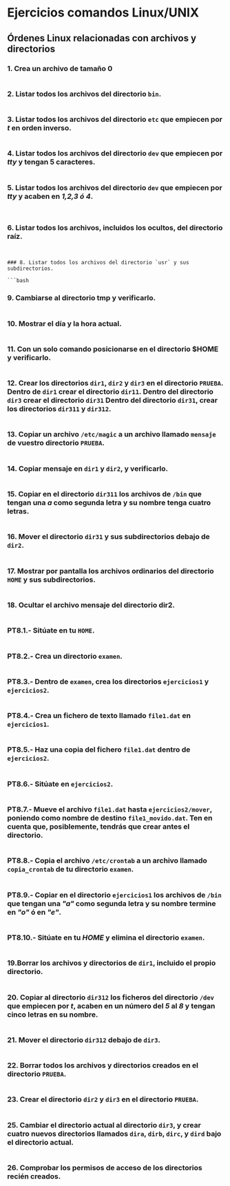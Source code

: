 # Ejercicios comandos Linux/UNIX

## Órdenes Linux relacionadas con archivos y directorios

### 1. Crea un archivo de tamaño 0

```bash

```

### 2. Listar todos los archivos del directorio `bin`.

```bash

```
  
### 3. Listar todos los archivos del directorio `etc` que empiecen por *t* en orden inverso.

```bash

```

### 4. Listar todos los archivos del directorio `dev` que empiecen por *tty* y tengan 5 caracteres.

```bash

```

### 5. Listar todos los archivos del directorio `dev` que empiecen por *tty* y acaben en *1,2,3 ó 4*.

```bash

```

```bash

```

### 6. Listar todos los archivos, incluidos los ocultos, del directorio raíz.

```bash

```


```

### 8. Listar todos los archivos del directorio `usr` y sus subdirectorios.

```bash

```

### 9. Cambiarse al directorio tmp y verificarlo.

```bash

```

### 10. Mostrar el día y la hora actual.

```bash

```

### 11. Con un solo comando posicionarse en el directorio $HOME y verificarlo.

```bash

```

### 12. Crear los directorios `dir1`, `dir2` y `dir3` en el directorio `PRUEBA`. Dentro de `dir1` crear el directorio `dir11`. Dentro del directorio `dir3` crear el directorio `dir31` Dentro del directorio `dir31`, crear los directorios `dir311` y `dir312`.

```bash

```

### 13. Copiar un archivo `/etc/magic` a un archivo llamado `mensaje` de vuestro directorio `PRUEBA`.

```bash

```

### 14. Copiar mensaje en `dir1` y `dir2`, y verificarlo.

```bash

```

### 15. Copiar en el directorio `dir311` los archivos de `/bin` que tengan una *a* como segunda letra y su nombre tenga cuatro letras.

```bash

```

### 16. Mover el directorio `dir31` y sus subdirectorios debajo de `dir2`.

```bash

```

### 17. Mostrar por pantalla los archivos ordinarios del directorio `HOME` y sus subdirectorios.

```bash

```

### 18. Ocultar el archivo mensaje del directorio dir2.

```bash

```

### PT8.1.- Sitúate en tu `HOME`.

```bash

```

### PT8.2.- Crea un directorio `examen`.

```bash


```

### PT8.3.- Dentro de `examen`, crea los directorios `ejercicios1` y `ejercicios2`.

```bash

```

### PT8.4.- Crea un fichero de texto llamado `file1.dat` en `ejercicios1`.

```bash

```

### PT8.5.- Haz una copia del fichero `file1.dat` dentro de `ejercicios2`.

```bash

```

### PT8.6.- Sitúate en `ejercicios2`.

```bash

```

### PT8.7.- Mueve el archivo `file1.dat` hasta `ejercicios2/mover`, poniendo como nombre de destino `file1_movido.dat`. Ten en cuenta que, posiblemente, tendrás que crear antes el directorio.

```bash


```

### PT8.8.- Copia el archivo `/etc/crontab` a un archivo llamado `copia_crontab` de tu directorio `examen`.

```bash

```

### PT8.9.- Copiar en el directorio `ejercicios1` los archivos de `/bin` que tengan una *"a"* como segunda letra y su nombre termine en *"o"* ó en *"e"*.

```bash

```

### PT8.10.- Sitúate en tu *HOME* y elimina el directorio `examen`.

```bash

```


### 19.Borrar los archivos y directorios de `dir1`, incluido el propio directorio.

```bash

```

### 20. Copiar al directorio `dir312` los ficheros del directorio `/dev` que empiecen por *t*, acaben en un número del *5* al *8* y tengan cinco letras en su nombre.

```bash

```

### 21. Mover el directorio `dir312` debajo de `dir3`.

```bash

```

### 22. Borrar todos los archivos y directorios creados en el directorio `PRUEBA`.

```bash
```

### 23. Crear el directorio `dir2` y `dir3` en el directorio `PRUEBA`.

```bash

```



### 25. Cambiar el directorio actual al directorio `dir3`, y crear cuatro nuevos directorios llamados `dira`, `dirb`, `dirc`, y `dird` bajo el directorio actual.

```bash

```

### 26. Comprobar los permisos de acceso de los directorios recién creados.

```bash
```
